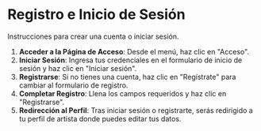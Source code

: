 # Registro e Inicio de Sesión

Instrucciones para crear una cuenta o iniciar sesión.

1. **Acceder a la Página de Acceso**: Desde el menú, haz clic en "Acceso".
2. **Iniciar Sesión**: Ingresa tus credenciales en el formulario de inicio de sesión y haz clic en "Iniciar sesión".
3. **Registrarse**: Si no tienes una cuenta, haz clic en "Regístrate" para cambiar al formulario de registro.
4. **Completar Registro**: Llena los campos requeridos y haz clic en "Registrarse".
5. **Redirección al Perfil**: Tras iniciar sesión o registrarte, serás redirigido a tu perfil de artista donde puedes editar tus datos.
